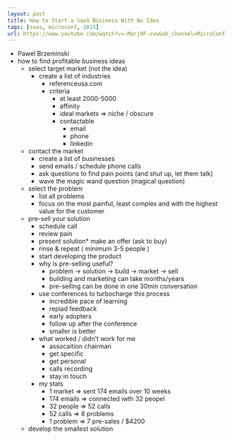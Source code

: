 ```yaml
---
layout: post
title: How to Start a SaaS Business With No Idea
tags: [saas, microconf, 2015]
url: https://www.youtube.com/watch?v=-Marj9F-xvw&ab_channel=MicroConf
---
```

* Pawel Brzeminski
* how to find profitable business ideas
    - select target market (not the idea)
        * create a list of industries
            - referenceusa.com
            - criteria
                * at least 2000-5000
                * affinity
                * ideal markets => niche / obscure
                * contactable
                    - email
                    - phone
                    - linkedin
    - contact the market
        * create a list of businesses
        * send emails / schedule phone calls
        * ask questions to find pain points (and shut up, let them talk)
        * wave the magic wand question (magical question)
    - select the problem
        * list all problems
        * focus on the most painful, least complex and with the highest value for the customer
    - pre-sell your solution
        * schedule call
        * review pain
        * present solution* make an offer (ask to buy)
        * rinse & repeat ( minimum 3-5 people )
        * start developing the product
        * why is pre-selling useful?    
            - problem -> solution -> build -> market -> sell
            - building and marketing can take months/years
            - pre-selling can be done in one 30min conversation
        * use conferences to turbocharge this process
            - incredible pace of learning
            - repiad feedback
            - early adopters
            - follow up after the conference
            - smaller is better 
        * what worked / didn't work for me
            - assocaition chairman
            - get specific
            - get personal
            - calls recording
            - stay in touch
        * my stats
            - 1 market => sent 174 emails over 10 weeks
            - 174 emails => connected iwth 32 peopel
            - 32 people => 52 calls
            - 52 calls => 8 problems
            - 1 problem => 7 pre-sales / $4200
    - develop the smallest solution
